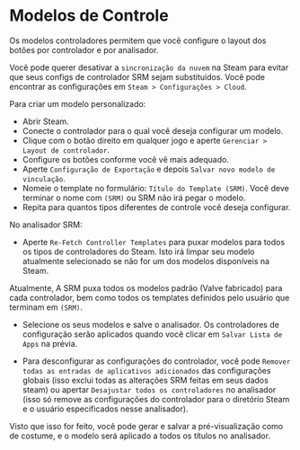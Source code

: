 # Modelos de Controle
Os modelos controladores permitem que você configure o layout dos botões por controlador e por analisador.

Você pode querer desativar a `sincronização da nuvem` na Steam para evitar que seus configs de controlador SRM sejam substituídos. Você pode encontrar as configurações em `Steam > Configurações > Cloud`.

Para criar um modelo personalizado:
* Abrir Steam.
* Conecte o controlador para o qual você deseja configurar um modelo.
* Clique com o botão direito em qualquer jogo e aperte `Gerenciar > Layout de controlador`.
* Configure os botões conforme você vê mais adequado.
* Aperte `Configuração de Exportação` e depois `Salvar novo modelo de vinculação`.
* Nomeie o template no formulário: `Título do Template (SRM)`. Você deve terminar o nome com `(SRM)` ou SRM não irá pegar o modelo.
* Repita para quantos tipos diferentes de controle você deseja configurar.

No analisador SRM:
* Aperte `Re-Fetch Controller Templates` para puxar modelos para todos os tipos de controladores do Steam. Isto irá limpar seu modelo atualmente selecionado se não for um dos modelos disponíveis na Steam.

Atualmente, A SRM puxa todos os modelos padrão (Valve fabricado) para cada controlador, bem como todos os templates definidos pelo usuário que terminam em `(SRM)`.

* Selecione os seus modelos e salve o analisador. Os controladores de configuração serão aplicados quando você clicar em `Salvar Lista de Apps` na prévia.

* Para desconfigurar as configurações do controlador, você pode `Remover todas as entradas de aplicativos adicionados` das configurações globais (isso exclui todas as alterações SRM feitas em seus dados steam) ou apertar `Desajustar todos os controladores` no analisador (isso só remove as configurações do controlador para o diretório Steam e o usuário especificados nesse analisador).

Visto que isso for feito, você pode gerar e salvar a pré-visualização como de costume, e o modelo será aplicado a todos os títulos no analisador.


